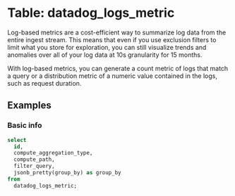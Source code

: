 # Table: datadog_logs_metric

Log-based metrics are a cost-efficient way to summarize log data from the entire ingest stream. This means that even if you use exclusion filters to limit what you store for exploration, you can still visualize trends and anomalies over all of your log data at 10s granularity for 15 months.

With log-based metrics, you can generate a count metric of logs that match a query or a distribution metric of a numeric value contained in the logs, such as request duration.

## Examples

### Basic info

```sql
select
  id,
  compute_aggregation_type,
  compute_path,
  filter_query,
  jsonb_pretty(group_by) as group_by
from
  datadog_logs_metric;
```

